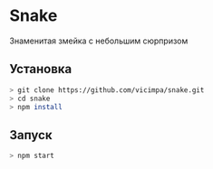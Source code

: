 # Snake

Знаменитая змейка с небольшим сюрпризом

## Установка
```bash
> git clone https://github.com/vicimpa/snake.git
> cd snake
> npm install
```

## Запуск
```bash
> npm start
```